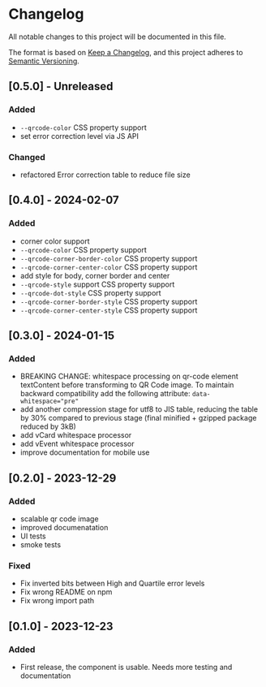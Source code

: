 # Changelog

All notable changes to this project will be documented in this file.

The format is based on [Keep a Changelog](https://keepachangelog.com/en/1.0.0/),
and this project adheres to [Semantic Versioning](https://semver.org/spec/v2.0.0.html).

## [0.5.0] - Unreleased

### Added

- `--qrcode-color` CSS property support
- set error correction level via JS API

### Changed

- refactored Error correction table to reduce file size


## [0.4.0] - 2024-02-07

### Added

- corner color support
- `--qrcode-color` CSS property support
- `--qrcode-corner-border-color` CSS property support
- `--qrcode-corner-center-color` CSS property support
- add style for body, corner border and center
- `--qrcode-style` support CSS property support
- `--qrcode-dot-style` CSS property support
- `--qrcode-corner-border-style` CSS property support
- `--qrcode-corner-center-style` CSS property support

## [0.3.0] - 2024-01-15

### Added

- BREAKING CHANGE: whitespace processing on qr-code element textContent before transforming to QR Code image. To maintain backward compatibility add the following attribute: `data-whitespace="pre"`
- add another compression stage for utf8 to JIS table, reducing the table by 30% compared to previous stage (final minified + gzipped package reduced by 3kB)
- add vCard whitespace processor
- add vEvent whitespace processor
- improve documentation for mobile use

## [0.2.0] - 2023-12-29

### Added

- scalable qr code image
- improved documenatation
- UI tests
- smoke tests

### Fixed

- Fix inverted bits between High and Quartile error levels
- Fix wrong README on npm
- Fix wrong import path

## [0.1.0] - 2023-12-23

### Added

- First release, the component is usable. Needs more testing and documentation


